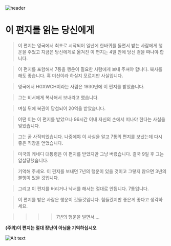 ![header](https://capsule-render.vercel.app/api?type=Waving&color=4e63d6&height=200&section=header&text=Lucky_Letter&fontSize=50&animation=fadeIn&fontColor=DDDDDD)

# 이 편지를 읽는 당신에게

> 이 편지는 영국에서 최초로 시작되어 일년에 한바퀴를 돌면서 받는 사람에게 행운을 주었고 지금은 당신에게로 옮겨진 이 편지는 4일 안에 당신 곁을 떠나야 합니다. 

>이 편지를 포함해서 7통을 행운이 필요한 사람에게 보내 주셔야 합니다. 복사를 해도 좋습니다. 혹 미신이라 하실지 모르지만 사실입니다.

>영국에서 HGXWCH이라는 사람은 1930년에 이 편지를 받았습니다.

> 그는 비서에게 복사해서 보내라고 했습니다. 

>며칠 뒤에 복권이 당첨되어 20억을 받았습니다.

> 어떤 이는 이 편지를 받았으나 96시간 이내 자신의 손에서 떠나야 한다는 사실을 잊었습니다. 

>그는 곧 사직되었습니다. 나중에야 이 사실을 알고 7통의 편지를 보냈는데 다시 좋은 직장을 얻었습니다. 

>미국의 케네디 대통령은 이 편지를 받았지만 그냥 버렸습니다. 결국 9일 후 그는 암살당했습니다. 

>기억해 주세요. 이 편지를 보내면 7년의 행운이 있을 것이고 그렇지 않으면 3년의 불행이 있을 것입니다. 

>그리고 이 편지를 버리거나 낙서를 해서는 절대로 안됩니다. 7통입니다. 

>이 편지를 받은 사람은 행운이 깃들것입니다. 힘들겠지만 좋은게 좋다고 생각하세요.

>>>>7년의 행운을 빌면서....

**(주의)이 편지는 절대 장난이 아님을 기억하십시오**

![Alt text](https://w7.pngwing.com/pngs/582/327/png-transparent-wellington-cathedral-of-st-paul-anglican-church-in-aotearoa-new-zealand-and-polynesia-organization-anglican-methodist-church-all-saints-parish-wairarapa-others-culture-logo-wellington.png)